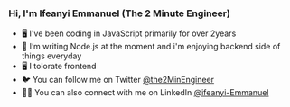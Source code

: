 ### Hi, I'm Ifeanyi Emmanuel (The 2 Minute Engineer)

- 🖥️ I've been coding in JavaScript primarily for over 2years
- 🦀 I’m writing Node.js at the moment and i'm enjoying backend side of things everyday
- 🖥️ I tolorate frontend
- 🐦 You can follow me on Twitter [@the2MinEngineer](https://twitter.com/the2MinEngineer)
- 🧑‍💼 You can also connect with me on LinkedIn [@ifeanyi-Emmanuel](https://linkedin.com/in/ifeanyi-emmanuel/)
